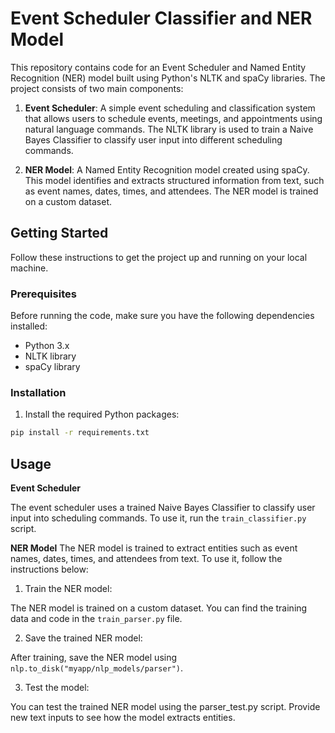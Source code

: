 # Event Scheduler Classifier and NER Model

This repository contains code for an Event Scheduler and Named Entity Recognition (NER) model built using Python's NLTK and spaCy libraries. The project consists of two main components:

1. **Event Scheduler**: A simple event scheduling and classification system that allows users to schedule events, meetings, and appointments using natural language commands. The NLTK library is used to train a Naive Bayes Classifier to classify user input into different scheduling commands.

2. **NER Model**: A Named Entity Recognition model created using spaCy. This model identifies and extracts structured information from text, such as event names, dates, times, and attendees. The NER model is trained on a custom dataset.

## Getting Started

Follow these instructions to get the project up and running on your local machine.

### Prerequisites

Before running the code, make sure you have the following dependencies installed:

- Python 3.x
- NLTK library 
- spaCy library 

### Installation

1. Install the required Python packages:
```bash
pip install -r requirements.txt
```

## Usage
__Event Scheduler__

The event scheduler uses a trained Naive Bayes Classifier to classify user input into scheduling commands. 
To use it, run the `train_classifier.py` script.

__NER Model__
The NER model is trained to extract entities such as event names, dates, times, and attendees from text. To use it, follow the instructions below:

1. Train the NER model:

The NER model is trained on a custom dataset. You can find the training data and code in the `train_parser.py` file.

2. Save the trained NER model:

After training, save the NER model using `nlp.to_disk("myapp/nlp_models/parser")`.

3. Test the model:

You can test the trained NER model using the parser_test.py script. Provide new text inputs to see how the model extracts entities.